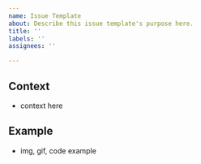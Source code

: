```yaml
---
name: Issue Template
about: Describe this issue template's purpose here.
title: ''
labels: ''
assignees: ''

---
```


## Context
- context here

## Example
- img, gif, code example

